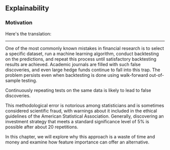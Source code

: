 ## Explainability

### Motivation

Here's the translation:

---

One of the most commonly known mistakes in financial research is to select a specific dataset, run a machine learning algorithm, conduct backtesting on the predictions, and repeat this process until satisfactory backtesting results are achieved. Academic journals are filled with such false discoveries, and even large hedge funds continue to fall into this trap. The problem persists even when backtesting is done using walk-forward out-of-sample testing.

Continuously repeating tests on the same data is likely to lead to false discoveries.

This methodological error is notorious among statisticians and is sometimes considered scientific fraud, with warnings about it included in the ethical guidelines of the American Statistical Association. Generally, discovering an investment strategy that meets a standard significance level of 5% is possible after about 20 repetitions.

In this chapter, we will explore why this approach is a waste of time and money and examine how feature importance can offer an alternative.